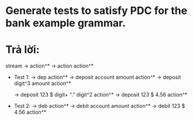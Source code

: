 # Generate tests to satisfy PDC for the bank example grammar.

# Trả lời:
stream  -> action^*
	-> action action^*
* Test 1:
	-> dep action^*
	-> deposit account amount action^*
	-> deposit digit^3 amount action^*

	-> deposit 123 $ digit+ "." digit^2 action^*
	-> deposit 123 $ 4.56 action^*
* Test 2:
	-> deb action^*
	-> debit account amount action^*
	-> debit 123 $ 4.56 action^* 